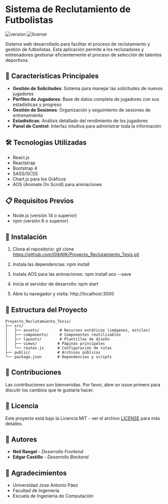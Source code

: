 # Sistema de Reclutamiento de Futbolistas

![version](https://img.shields.io/badge/version-1.0.0-blue.svg) ![license](https://img.shields.io/badge/license-MIT-blue.svg)

Sistema web desarrollado para facilitar el proceso de reclutamiento y gestión de futbolistas. Esta aplicación permite a los reclutadores y entrenadores gestionar eficientemente el proceso de selección de talentos deportivos.

## 🚀 Características Principales

- **Gestión de Solicitudes**: Sistema para manejar las solicitudes de nuevos jugadores
- **Perfiles de Jugadores**: Base de datos completa de jugadores con sus estadísticas y progreso
- **Gestión de Sesiones**: Organización y seguimiento de sesiones de entrenamiento
- **Estadísticas**: Análisis detallado del rendimiento de los jugadores
- **Panel de Control**: Interfaz intuitiva para administrar toda la información

## 🛠️ Tecnologías Utilizadas

- React.js
- Reactstrap
- Bootstrap 4
- SASS/SCSS
- Chart.js para los Gráficos
- AOS (Animate On Scroll) para animaciones

## 📋 Requisitos Previos

- Node.js (versión 14 o superior)
- npm (versión 6 o superior)

## 🔧 Instalación

1. Clona el repositorio:
git clone https://github.com/GtbNIK/Proyecto_Reclutamiento_Tesis.git

2. Instala las dependencias:
npm install

3. Instala AOS para las animaciones:
npm install aos --save

4. Inicia el servidor de desarrollo:
npm start

5. Abre tu navegador y visita:
http://localhost:3000

## 📁 Estructura del Proyecto

```
Proyecto_Reclutamiento_Tesis/
├── src/
│   ├── assets/         # Recursos estáticos (imágenes, estilos)
│   ├── components/     # Componentes reutilizables
│   ├── layouts/        # Plantillas de diseño
│   ├── views/         # Páginas principales
│   └── routes.js      # Configuración de rutas
├── public/            # Archivos públicos
└── package.json       # Dependencias y scripts
```

## 🤝 Contribuciones

Las contribuciones son bienvenidas. Por favor, abre un issue primero para discutir los cambios que te gustaría hacer.

## 📝 Licencia

Este proyecto está bajo la Licencia MIT - ver el archivo [LICENSE](LICENSE) para más detalles.

## 👥 Autores

- **Neil Rangel** - *Desarrollo Frontend*
- **Edgar Castillo** - *Desarrollo Backend*

## 🙏 Agradecimientos

- Universidad Jose Antonio Páez
- Facultad de Ingeniería
- Escuela de Ingeniería de Computación
